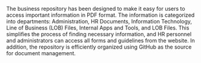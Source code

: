 The business repository has been designed to make it easy for users to access important information in PDF format. The information is categorized into departments: Administration, HR Documents, Information Technology, Line of Business (LOB) Files, Internal Apps and Tools, and LOB Files. This simplifies the process of finding necessary information, and HR personnel and administrators can access all forms and guidelines from the website. In addition, the repository is efficiently organized using GitHub as the source for document management.
